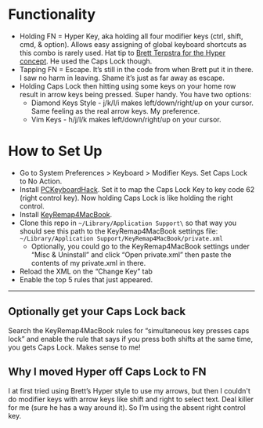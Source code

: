 # Functionality #

* Holding FN = Hyper Key, aka holding all four modifier keys (ctrl, shift, cmd, & option). Allows easy assigning of global keyboard shortcuts as this combo is rarely used. Hat tip to [Brett Terpstra for the Hyper concept](http://brettterpstra.com/2012/12/08/a-useful-caps-lock-key/). He used the Caps Lock though. 
* Tapping FN = Escape. It’s still in the code from when Brett put it in there. I saw no harm in leaving. Shame it’s just as far away as escape.
* Holding Caps Lock then hitting using some keys on your home row result in arrow keys being pressed. Super handy. You have two options:
	* Diamond Keys Style - j/k/l/i makes left/down/right/up on your cursor. Same feeling as the real arrow keys. My preference.
	* Vim Keys - h/j/l/k makes left/down/right/up on your cursor. 


# How to Set Up #

* Go to System Preferences > Keyboard > Modifier Keys. Set Caps Lock to No Action. 
* Install [PCKeyboardHack](http://pqrs.org/macosx/keyremap4macbook/pckeyboardhack.html.en). Set it to map the Caps Lock Key to key code 62 (right control key). Now holding Caps Lock is like holding the right control.
* Install [KeyRemap4MacBook](http://pqrs.org/macosx/keyremap4macbook/index.html.en).
* Clone this repo in ` ~/Library/Application Support\ ` so that way you should see this path to the KeyRemap4MacBook settings file: ` ~/Library/Application Support/KeyRemap4MacBook/private.xml ` 
	* Optionally, you could go to the KeyRemap4MacBook settings under “Misc & Uninstall” and click “Open private.xml” then paste the contents of my private.xml in there. 
* Reload the XML on the “Change Key” tab
* Enable the top 5 rules that just appeared.

* * * 

## Optionally get your Caps Lock back ##

Search the KeyRemap4MacBook rules for “simultaneous key presses caps lock” and enable the rule that says if you press both shifts at the same time, you gets Caps Lock. Makes sense to me!

## Why I moved Hyper off Caps Lock to FN ##

I at first tried using Brett’s Hyper style to use my arrows, but then I couldn't do modifier keys with arrow keys like shift and right to select text. Deal killer for me (sure he has a way around it). So I’m using the absent right control key.